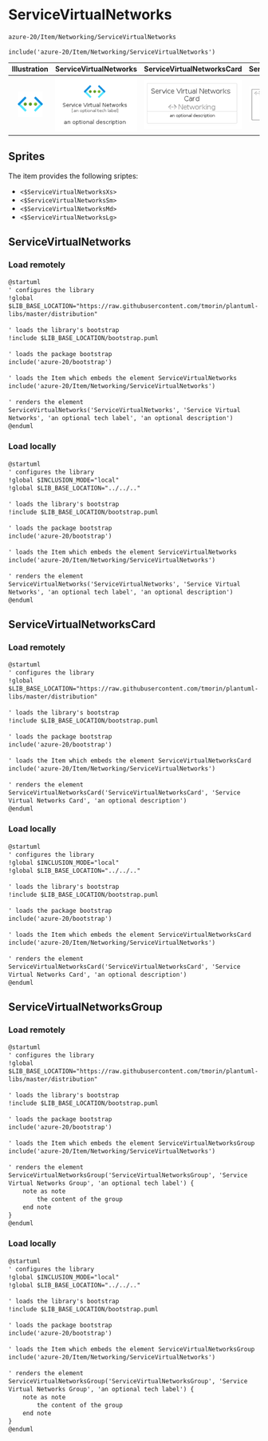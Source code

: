 # ServiceVirtualNetworks


```text
azure-20/Item/Networking/ServiceVirtualNetworks
```

```text
include('azure-20/Item/Networking/ServiceVirtualNetworks')
```



| Illustration | ServiceVirtualNetworks | ServiceVirtualNetworksCard | ServiceVirtualNetworksGroup |
| :---: | :---: | :---: | :---: |
| ![illustration for Illustration](../../../azure-20/Item/Networking/ServiceVirtualNetworks.png) | ![illustration for ServiceVirtualNetworks](../../../azure-20/Item/Networking/ServiceVirtualNetworks.Local.png) | ![illustration for ServiceVirtualNetworksCard](../../../azure-20/Item/Networking/ServiceVirtualNetworksCard.Local.png) | ![illustration for ServiceVirtualNetworksGroup](../../../azure-20/Item/Networking/ServiceVirtualNetworksGroup.Local.png) |



## Sprites
The item provides the following sriptes:

- `<$ServiceVirtualNetworksXs>`
- `<$ServiceVirtualNetworksSm>`
- `<$ServiceVirtualNetworksMd>`
- `<$ServiceVirtualNetworksLg>`





## ServiceVirtualNetworks

### Load remotely
```plantuml
@startuml
' configures the library
!global $LIB_BASE_LOCATION="https://raw.githubusercontent.com/tmorin/plantuml-libs/master/distribution"

' loads the library's bootstrap
!include $LIB_BASE_LOCATION/bootstrap.puml

' loads the package bootstrap
include('azure-20/bootstrap')

' loads the Item which embeds the element ServiceVirtualNetworks
include('azure-20/Item/Networking/ServiceVirtualNetworks')

' renders the element
ServiceVirtualNetworks('ServiceVirtualNetworks', 'Service Virtual Networks', 'an optional tech label', 'an optional description')
@enduml
```

### Load locally
```plantuml
@startuml
' configures the library
!global $INCLUSION_MODE="local"
!global $LIB_BASE_LOCATION="../../.."

' loads the library's bootstrap
!include $LIB_BASE_LOCATION/bootstrap.puml

' loads the package bootstrap
include('azure-20/bootstrap')

' loads the Item which embeds the element ServiceVirtualNetworks
include('azure-20/Item/Networking/ServiceVirtualNetworks')

' renders the element
ServiceVirtualNetworks('ServiceVirtualNetworks', 'Service Virtual Networks', 'an optional tech label', 'an optional description')
@enduml
```

## ServiceVirtualNetworksCard

### Load remotely
```plantuml
@startuml
' configures the library
!global $LIB_BASE_LOCATION="https://raw.githubusercontent.com/tmorin/plantuml-libs/master/distribution"

' loads the library's bootstrap
!include $LIB_BASE_LOCATION/bootstrap.puml

' loads the package bootstrap
include('azure-20/bootstrap')

' loads the Item which embeds the element ServiceVirtualNetworksCard
include('azure-20/Item/Networking/ServiceVirtualNetworks')

' renders the element
ServiceVirtualNetworksCard('ServiceVirtualNetworksCard', 'Service Virtual Networks Card', 'an optional description')
@enduml
```

### Load locally
```plantuml
@startuml
' configures the library
!global $INCLUSION_MODE="local"
!global $LIB_BASE_LOCATION="../../.."

' loads the library's bootstrap
!include $LIB_BASE_LOCATION/bootstrap.puml

' loads the package bootstrap
include('azure-20/bootstrap')

' loads the Item which embeds the element ServiceVirtualNetworksCard
include('azure-20/Item/Networking/ServiceVirtualNetworks')

' renders the element
ServiceVirtualNetworksCard('ServiceVirtualNetworksCard', 'Service Virtual Networks Card', 'an optional description')
@enduml
```

## ServiceVirtualNetworksGroup

### Load remotely
```plantuml
@startuml
' configures the library
!global $LIB_BASE_LOCATION="https://raw.githubusercontent.com/tmorin/plantuml-libs/master/distribution"

' loads the library's bootstrap
!include $LIB_BASE_LOCATION/bootstrap.puml

' loads the package bootstrap
include('azure-20/bootstrap')

' loads the Item which embeds the element ServiceVirtualNetworksGroup
include('azure-20/Item/Networking/ServiceVirtualNetworks')

' renders the element
ServiceVirtualNetworksGroup('ServiceVirtualNetworksGroup', 'Service Virtual Networks Group', 'an optional tech label') {
    note as note
        the content of the group
    end note
}
@enduml
```

### Load locally
```plantuml
@startuml
' configures the library
!global $INCLUSION_MODE="local"
!global $LIB_BASE_LOCATION="../../.."

' loads the library's bootstrap
!include $LIB_BASE_LOCATION/bootstrap.puml

' loads the package bootstrap
include('azure-20/bootstrap')

' loads the Item which embeds the element ServiceVirtualNetworksGroup
include('azure-20/Item/Networking/ServiceVirtualNetworks')

' renders the element
ServiceVirtualNetworksGroup('ServiceVirtualNetworksGroup', 'Service Virtual Networks Group', 'an optional tech label') {
    note as note
        the content of the group
    end note
}
@enduml
```

